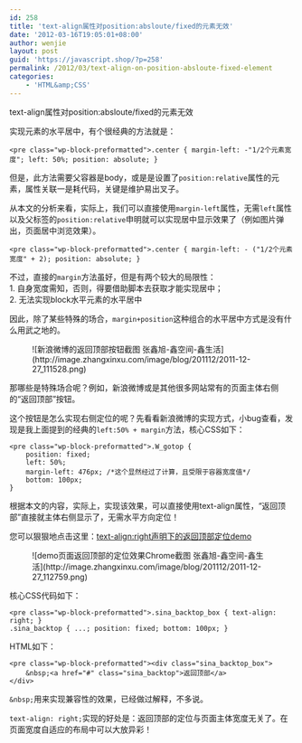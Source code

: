 ```yaml
---
id: 258
title: 'text-align属性对position:absloute/fixed的元素无效'
date: '2012-03-16T19:05:01+08:00'
author: wenjie
layout: post
guid: 'https://javascript.shop/?p=258'
permalink: /2012/03/text-align-on-position-absloute-fixed-element
categories:
    - 'HTML&amp;CSS'
---
```


text-align属性对position:absloute/fixed的元素无效

实现元素的水平居中，有个很经典的方法就是：

```
<pre class="wp-block-preformatted">.center { margin-left: -"1/2个元素宽度"; left: 50%; position: absolute; }
```

但是，此方法需要父容器是body，或是是设置了`position:relative`属性的元素，属性关联一是耗代码，关键是维护易出叉子。

从本文的分析来看，实际上，我们可以直接使用`margin-left`属性，无需`left`属性以及父标签的`position:relative`申明就可以实现居中显示效果了（例如图片弹出，页面居中浏览效果）。

```
<pre class="wp-block-preformatted">.center { margin-left: - ("1/2个元素宽度" + 2); position: absolute; }
```

不过，直接的`margin`方法虽好，但是有两个较大的局限性：  
1\. 自身宽度需知，否则，得要借助脚本去获取才能实现居中；  
2\. 无法实现block水平元素的水平居中

因此，除了某些特殊的场合，`margin+position`这种组合的水平居中方式是没有什么用武之地的。

<figure class="wp-block-image">![新浪微博的返回顶部按钮截图 张鑫旭-鑫空间-鑫生活](http://image.zhangxinxu.com/image/blog/201112/2011-12-27_111528.png)</figure>那哪些是特殊场合呢？例如，新浪微博或是其他很多网站常有的页面主体右侧的“返回顶部”按钮。

这个按钮是怎么实现右侧定位的呢？先看看新浪微博的实现方式，小bug查看，发现是我上面提到的经典的`left:50% + margin`方法，核心CSS如下：

```
<pre class="wp-block-preformatted">.W_gotop { 
    position: fixed;
    left: 50%;
    margin-left: 476px; /*这个显然经过了计算，且受限于容器宽度值*/
    bottom: 100px;
}
```

根据本文的内容，实际上，实现该效果，可以直接使用text-align属性，“返回顶部”直接就主体右侧显示了，无需水平方向定位！

您可以狠狠地点击这里：[text-align:right声明下的返回顶部定位demo](http://www.zhangxinxu.com/study/201112/text-align-right-position-fixed-top.html)

<figure class="wp-block-image">![demo页面返回顶部的定位效果Chrome截图 张鑫旭-鑫空间-鑫生活](http://image.zhangxinxu.com/image/blog/201112/2011-12-27_112759.png)</figure>核心CSS代码如下：

```
<pre class="wp-block-preformatted">.sina_backtop_box { text-align: right; }
.sina_backtop { ...; position: fixed; bottom: 100px; }
```

HTML如下：

```
<pre class="wp-block-preformatted"><div class="sina_backtop_box">
    &nbsp;<a href="#" class="sina_backtop">返回顶部</a>
</div>
```

`&nbsp;`用来实现兼容性的效果，已经做过解释，不多说。

`text-align: right;`实现的好处是：返回顶部的定位与页面主体宽度无关了。在页面宽度自适应的布局中可以大放异彩！